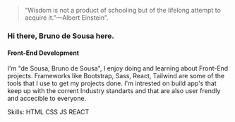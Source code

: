 <blockquote>“Wisdom is not a product of schooling but of the lifelong attempt to acquire it.”—Albert Einstein”.</blockquote>

### Hi there, Bruno de Sousa here.
#### Front-End Development


I'm "de Sousa, Bruno de Sousa", I enjoy doing and learning about Front-End projects.
Frameworks like Bootstrap, Sass, React, Tailwind are some of the tools that I use to get my projects done.
I'm intrested on build app's that keep up with the corrent Industry standarts and that are also user frendly and accecible to everyone. 

Skills: HTML CSS JS REACT
